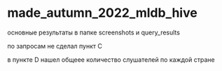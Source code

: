 # made_autumn_2022_mldb_hive

основные результаты в папке screenshots и query_results

по запросам не сделал пункт С

в пункте D нашел общеее количество слушателей по каждой стране
